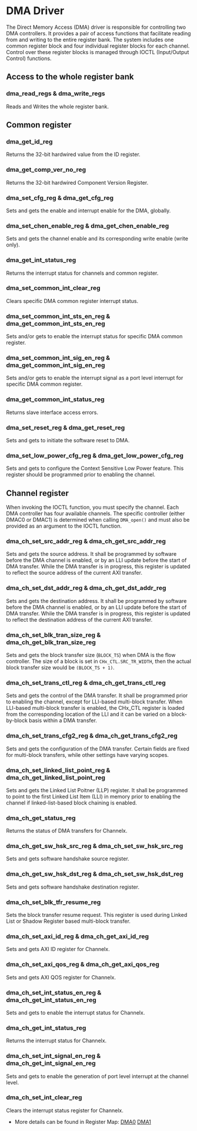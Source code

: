 # DMA Driver

The Direct Memory Access (DMA) driver is responsible for controlling two DMA controllers. It provides a pair of access functions that facilitate reading from and writing to the entire register bank. The system includes one common register block and four individual register blocks for each channel. Control over these register blocks is managed through IOCTL (Input/Output Control) functions.

## Access to the whole register bank

### dma_read_regs & dma_write_regs
Reads and Writes the whole register bank.

## Common register 

### dma_get_id_reg
Returns the 32-bit hardwired value from the ID register.

### dma_get_comp_ver_no_reg
Returns the 32-bit hardwired Component Version Register.

### dma_set_cfg_reg & dma_get_cfg_reg 
Sets and gets the enable and interrupt enable for the DMA, globally.

### dma_set_chen_enable_reg & dma_get_chen_enable_reg 
Sets and gets the channel enable and its corresponding write enable (write only).

### dma_get_int_status_reg
Returns the interrupt status for channels and common register.

### dma_set_common_int_clear_reg 
Clears specific DMA common register interrupt status.

### dma_set_common_int_sts_en_reg  & dma_get_common_int_sts_en_reg
Sets and/or gets to enable the interrupt status for specific DMA common register.

### dma_set_common_int_sig_en_reg & dma_get_common_int_sig_en_reg 
Sets and/or gets to enable the interrupt signal as a port level interrupt for specific DMA common register.

### dma_get_common_int_status_reg
Returns slave interface access errors.

### dma_set_reset_reg & dma_get_reset_reg 
Sets and gets to initiate the software reset to DMA.

### dma_set_low_power_cfg_reg & dma_get_low_power_cfg_reg
Sets and gets to configure the Context Sensitive Low Power feature. This register should be programmed prior to enabling the channel.

## Channel register
When invoking the IOCTL function, you must specify the channel. Each DMA controller has four available channels. The specific controller (either DMAC0 or DMAC1) is determined when calling `DMA_open()` and must also be provided as an argument to the IOCTL function.

### dma_ch_set_src_addr_reg & dma_ch_get_src_addr_reg
Sets and gets the source address. It shall be programmed by software before the DMA channel is enabled, or by an LLI update before the start of DMA transfer.  While the DMA transfer is in progress, this register is updated to reflect the source address of the current AXI transfer.

### dma_ch_set_dst_addr_reg & dma_ch_get_dst_addr_reg
Sets and gets the destination address. It shall be programmed by software before the DMA channel is enabled, or by an LLI update before the start of DMA transfer.  While the DMA transfer is in progress, this register is updated to reflect the destination address of the current AXI transfer.

### dma_ch_set_blk_tran_size_reg & dma_ch_get_blk_tran_size_reg
Sets and gets the block transfer size (`BLOCK_TS`) when DMA is the flow controller. The size of a block is set in `CHx_CTL.SRC_TR_WIDTH`, then the actual block transfer size would be `(BLOCK_TS + 1)`.

### dma_ch_set_trans_ctl_reg & dma_ch_get_trans_ctl_reg
Sets and gets the control of the DMA transfer. It shall be programmed prior to enabling the channel, except for LLI-based multi-block transfer.
When LLI-based multi-block transfer is enabled, the CHx_CTL register is loaded from the corresponding location of the LLI and it can be varied on a block-by-block basis within a DMA transfer.

### dma_ch_set_trans_cfg2_reg & dma_ch_get_trans_cfg2_reg
Sets and gets the configuration of the DMA transfer. Certain fields are fixed for multi-block transfers, while other settings have varying scopes.

### dma_ch_set_linked_list_point_reg & dma_ch_get_linked_list_point_reg 
Sets and gets the Linked List Poitner (LLP) register. It shall be programmed to point to the first Linked List Item (LLI) in memory prior to enabling the channel if linked-list-based block chaining is enabled. 

### dma_ch_get_status_reg 
Returns the status of DMA transfers for Channelx.

### dma_ch_get_sw_hsk_src_reg & dma_ch_set_sw_hsk_src_reg 
Sets and gets software handshake source register.

### dma_ch_get_sw_hsk_dst_reg & dma_ch_set_sw_hsk_dst_reg
Sets and gets software handshake destination register.

### dma_ch_set_blk_tfr_resume_reg
Sets the block transfer resume request. This register is used during Linked List or Shadow Register based multi-block transfer.

### dma_ch_set_axi_id_reg & dma_ch_get_axi_id_reg
Sets and gets AXI ID register for Channelx.

### dma_ch_set_axi_qos_reg & dma_ch_get_axi_qos_reg 
Sets and gets AXI QOS register for Channelx.

### dma_ch_set_int_status_en_reg & dma_ch_get_int_status_en_reg
Sets and gets to enable the interrupt status for Channelx.

### dma_ch_get_int_status_reg
Returns the interrupt status for Channelx.

### dma_ch_set_int_signal_en_reg & dma_ch_get_int_signal_en_reg
Sets and gets to enable the generation of port level interrupt at the channel level.

### dma_ch_set_int_clear_reg
Clears the interrupt status register for Channelx.

- More details can be found in Register Map: [DMA0](https://www.intel.com/content/www/us/en/programmable/hps/agilex5/hps.html#topics/addressblock_DMAC0_summary.html) [DMA1](https://www.intel.com/content/www/us/en/programmable/hps/agilex5/hps.html#topics/addressblock_DMAC1_summary.html)